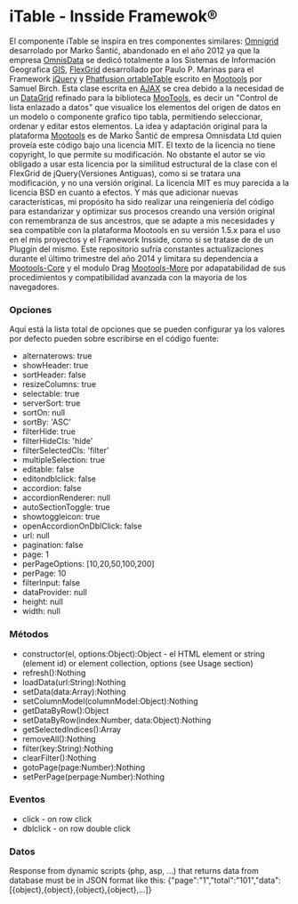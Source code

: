 # iTable - Insside Framewok®

El componente iTable se inspira en tres componentes similares: [Omnigrid](http://www.omnisdata.com/) desarrolado por Marko Šantić, abandonado en el año 2012 ya que la empresa [OmnisData](http://www.omnisdata.com/) se dedicó totalmente a los Sistemas de Información Geografica [GIS](http://en.wikipedia.org/wiki/Geographic_information_system), [FlexGrid](http://flexigrid.info/) desarrollado por Paulo P. Marinas para el Framework [jQuery](http://www.jquery.com/) y [Phatfusion ortableTable](http://www.phatfusion.net/sortabletable/) escrito en [Mootools](http://mootools.net/) por Samuel Birch. Esta clase escrita en [AJAX](http://es.wikipedia.org/wiki/AJAX) se crea debido a la necesidad de un [DataGrid](http://msdn.microsoft.com/es-es/library/system.web.ui.webcontrols.datagrid(v=vs.110).aspx) refinado para la biblioteca [MooTools](http://mootools.net/), es decir un "Control de lista enlazado a datos" que visualice los elementos del origen de datos en un modelo o componente grafico tipo tabla, permitiendo seleccionar, ordenar y editar estos elementos. La idea y adaptación original para la plataforma [Mootools](http://mootools.net/) es de Marko Šantić de empresa Omnisdata Ltd quien proveía este código bajo una licencia MIT.  El texto de la licencia no tiene copyright, lo que permite su modificación. No obstante el autor se vio obligado a usar esta licencia por la similitud estructural de la clase con el FlexGrid de jQuery(Versiones Antiguas), como si se tratara una modificación, y no una versión original. La licencia MIT es muy parecida a la licencia BSD en cuanto a efectos. Y más que adicionar nuevas características, mi propósito ha sido realizar una reingeniería del código para estandarizar y optimizar sus procesos creando una versión original con remembranza de sus ancestros, que se adapte a mis necesidades y sea compatible con la plataforma Mootools en su versión 1.5.x para el uso en el mis proyectos y el Framework Insside, como si se tratase de de un Pluggin del mismo. Este repositorio sufría constantes actualizaciones durante el último trimestre del año 2014 y limitara su dependencia a [Mootools-Core](http://mootools.net/download) y el modulo Drag [Mootools-More](http://mootools.net/more/f7005197184c1ad698fa1b435a9aecc0) por adapatabilidad de sus procedimientos y compatibilidad avanzada con la mayoria de los navegadores.

### Opciones

Aquí está la lista total de opciones que se pueden configurar ya los valores por defecto pueden sobre escribirse en el código fuente:

 * alternaterows: true
 * showHeader: true
 * sortHeader: false
 * resizeColumns: true
 * selectable: true
 * serverSort: true
 * sortOn: null
 * sortBy: 'ASC'
 * filterHide: true
 * filterHideCls: 'hide'
 * filterSelectedCls: 'filter'
 * multipleSelection: true
 * editable: false
 * editondblclick: false
 * accordion: false
 * accordionRenderer: null
 * autoSectionToggle: true
 * showtoggleicon: true
 * openAccordionOnDblClick: false
 * url: null
 * pagination: false
 * page: 1
 * perPageOptions: [10,20,50,100,200]
 * perPage: 10
 * filterInput: false
 * dataProvider: null
 * height: null
 * width: null


### Métodos

 * constructor(el, options:Object):Object - el HTML element or string (element id) or element collection, options (see Usage section)
 * refresh():Nothing
 * loadData(url:String):Nothing
 * setData(data:Array):Nothing
 * setColumnModel(columnModel:Object):Nothing
 * getDataByRow():Object
 * setDataByRow(index:Number, data:Object):Nothing
 * getSelectedIndices():Array
 * removeAll():Nothing
 * filter(key:String):Nothing
 * clearFilter():Nothing
 * gotoPage(page:Number):Nothing
 * setPerPage(perpage:Number):Nothing

### Eventos
 * click - on row click
 * dblclick - on row double click

### Datos

Response from dynamic scripts (php, asp, ...) that returns data from database must be in JSON format like this:
{"page":"1","total":"101","data":[{object},{object},{object},{object},...]}
